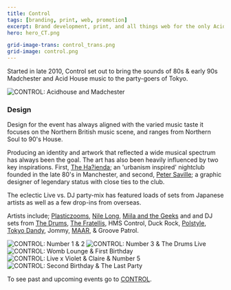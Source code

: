 ```yaml
---
title: Control
tags: [branding, print, web, promotion]
excerpt: Brand development, print, and all things web for the only Acidhouse and Madchester event in Tokyo.
hero: hero_CT.png

grid-image-trans: control_trans.png
grid-image: control.png
---
```


Started in late 2010, Control set out to bring the sounds of 80s &amp; early 90s Madchester and Acid House music to the party-goers of Tokyo.

![CONTROL: Acidhouse and Madchester](portfolio_img/control/Control_logo.jpg)

### Design

Design for the event has always aligned with the varied music taste it focuses on the Northern British music scene, and ranges from Northern Soul to 90's House.

Producing an identity and artwork that reflected a wide musical spectrum has always been the goal. The art has also been heavily influenced by two key inspirations. First, [The Ha?ienda](http://en.wikipedia.org/wiki/The_Ha%C3%A7ienda); an 'urbanism inspired' nightclub founded in the late 80's in Manchester, and second, [Peter Saville](http://en.wikipedia.org/wiki/Peter_Saville_%28graphic_designer%29); a graphic designer of legendary status with close ties to the club.

The eclectic Live vs. DJ party-mix has featured loads of sets from Japanese artists as well as a few drop-ins from overseas.

Artists include; [Plasticzooms](http://plasticzooms.net/), [Nile Long](http://nile-long.com/), [Miila and the Geeks](http://miilaandthegeeks.tumblr.com/) and  and DJ sets from [The Drums](http://thedrums.com/), [The Fratellis](http://thefratellis.com/site/), HMS Control, Duck Rock, [Polstyle](https://soundcloud.com/djpolstyle), [Tokyo Dandy](http://www.tokyodandy.com/), Jommy, [MAAR](http://ja.wikipedia.org/wiki/DEXPISTOLS), & Groove Patrol.

![CONTROL: Number 1 & 2](portfolio_img/control/Control_flyers01.jpg)
![CONTROL: Number 3 & The Drums Live](portfolio_img/control/Control_flyers02.jpg)
![CONTROL: Womb Lounge & First Birthday](portfolio_img/control/Control_flyers03.jpg)
![CONTROL: Live x Violet & Claire & Number 5](portfolio_img/control/Control_flyers04.jpg)
![CONTROL: Second Birthday & The Last Party](portfolio_img/control/Control_flyers05.jpg)


To see past and upcoming events go to [CONTROL](http://control.matthewelsom.com).